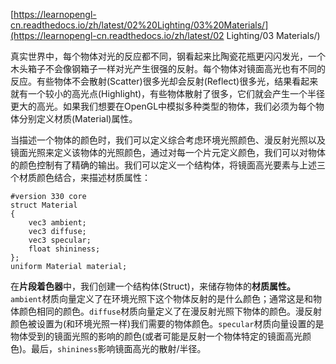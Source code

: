 [https://learnopengl-cn.readthedocs.io/zh/latest/02%20Lighting/03%20Materials/](https://learnopengl-cn.readthedocs.io/zh/latest/02 Lighting/03 Materials/)

真实世界中，每个物体对光的反应都不同，钢看起来比陶瓷花瓶更闪闪发光，一个木头箱子不会像钢箱子一样对光产生很强的反射。每个物体对镜面高光也有不同的反应。有些物体不会散射\(Scatter\)很多光却会反射\(Reflect\)很多光，结果看起来就有一个较小的高光点\(Highlight\)，有些物体散射了很多，它们就会产生一个半径更大的高光。如果我们想要在OpenGL中模拟多种类型的物体，我们必须为每个物体分别定义材质\(Material\)属性。

当描述一个物体的颜色时，我们可以定义综合考虑环境光照颜色、漫反射光照以及镜面光照来定义该物体的光照颜色，通过对每一个片元定义颜色，我们可以对物体的颜色控制有了精确的输出。我们可以定义一个结构体，将镜面高光要素与上述三个材质颜色结合，来描述材质属性：

```
#version 330 core
struct Material
{
    vec3 ambient;
    vec3 diffuse;
    vec3 specular;    
    float shininess;
};
uniform Material material;
```

在**片段着色器**中，我们创建一个结构体\(Struct\)，来储存物体的**材质属性。**`ambient`材质向量定义了在环境光照下这个物体反射的是什么颜色；通常这是和物体颜色相同的颜色。`diffuse`材质向量定义了在漫反射光照下物体的颜色。漫反射颜色被设置为\(和环境光照一样\)我们需要的物体颜色。`specular`材质向量设置的是物体受到的镜面光照的影响的颜色\(或者可能是反射一个物体特定的镜面高光颜色\)。最后，`shininess`影响镜面高光的散射/半径。

